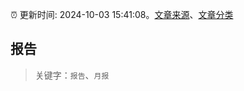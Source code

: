 :alarm_clock: 更新时间: 2024-10-03 15:41:08。[文章来源](/README.md)、[文章分类](/TAGS.md)

## 报告


> 关键字：`报告`、`月报`




